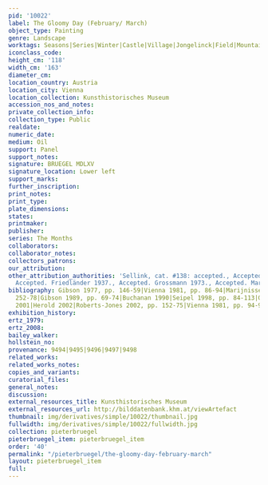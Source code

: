 ```yaml
---
pid: '10022'
label: The Gloomy Day (February/ March)
object_type: Painting
genre: Landscape
worktags: Seasons|Series|Winter|Castle|Village|Jongelinck|Field|Mountain|River|Storm|Children|Boat
iconclass_code:
height_cm: '118'
width_cm: '163'
diameter_cm:
location_country: Austria
location_city: Vienna
location_collection: Kunsthistorisches Museum
accession_nos_and_notes:
private_collection_info:
collection_type: Public
realdate:
numeric_date:
medium: Oil
support: Panel
support_notes:
signature: BRUEGEL MDLXV
signature_location: Lower left
support_marks:
further_inscription:
print_notes:
print_type:
plate_dimensions:
states:
printmaker:
publisher:
series: The Months
collaborators:
collaborator_notes:
collectors_patrons:
our_attribution:
other_attribution_authorities: 'Sellink, cat. #138: accepted., Accepted. Tolnay 1935.,
  Accepted. Friedländer 1937., Accepted. Grossmann 1973., Accepted. Marijnissen 1988.'
bibliography: Gibson 1977, pp. 146-59|Vienna 1981, pp. 86-94|Marijnissen 1988, pp.
  252-78|Gibson 1989, pp. 69-74|Buchanan 1990|Seipel 1998, pp. 84-113|Goldstein 2000|Falkenburg
  2001|Herold 2002|Roberts-Jones 2002, pp. 152-75|Vienna 1981, pp. 94-95
exhibition_history:
ertz_1979:
ertz_2008:
bailey_walker:
hollstein_no:
provenance: 9494|9495|9496|9497|9498
related_works:
related_works_notes:
copies_and_variants:
curatorial_files:
general_notes:
discussion:
external_resources_title: Kunsthistorisches Museum
external_resources_url: http://bilddatenbank.khm.at/viewArtefact
thumbnail: img/derivatives/simple/10022/thumbnail.jpg
fullwidth: img/derivatives/simple/10022/fullwidth.jpg
collection: pieterbruegel
pieterbruegel_item: pieterbruegel_item
order: '40'
permalink: "/pieterbruegel/the-gloomy-day-february-march"
layout: pieterbruegel_item
full:
---
```

